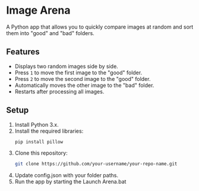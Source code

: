 # Image Arena

A Python app that allows you to quickly compare images at random and sort them into "good" and "bad" folders.

## Features
- Displays two random images side by side.
- Press `1` to move the first image to the "good" folder.
- Press `2` to move the second image to the "good" folder.
- Automatically moves the other image to the "bad" folder.
- Restarts after processing all images.

## Setup
1. Install Python 3.x.
2. Install the required libraries:
   ```bash
   pip install pillow
3. Clone this repository:
   ```bash
   git clone https://github.com/your-username/your-repo-name.git
4. Update config.json with your folder paths.
5. Run the app by starting the Launch Arena.bat